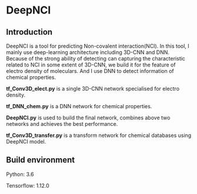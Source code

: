 # DeepNCI

## Introduction

 DeepNCI is a tool for predicting Non-covalent interaction(NCI). In this tool, I mainly use deep-learning architecture including 3D-CNN and DNN. Because of the strong ability of detecting can capturing the characteristic related to NCI in some extent of 3D-CNN, we build it for the feature of electro density of moleculars. And I use DNN to detect information of chemical properties.

**tf_Conv3D_elect.py** is a single 3D-CNN network specialised for electro density. 

**tf_DNN_chem.py** is a DNN network for chemical properties. 

**DeepNCI.py** is used to build the final network, combines above two networks and achieves the best performance.

**tf_Conv3D_transfer.py** is a transform network for chemical databases using DeepNCI model.
 
## Build environment

Python: 3.6

Tensorflow: 1.12.0



